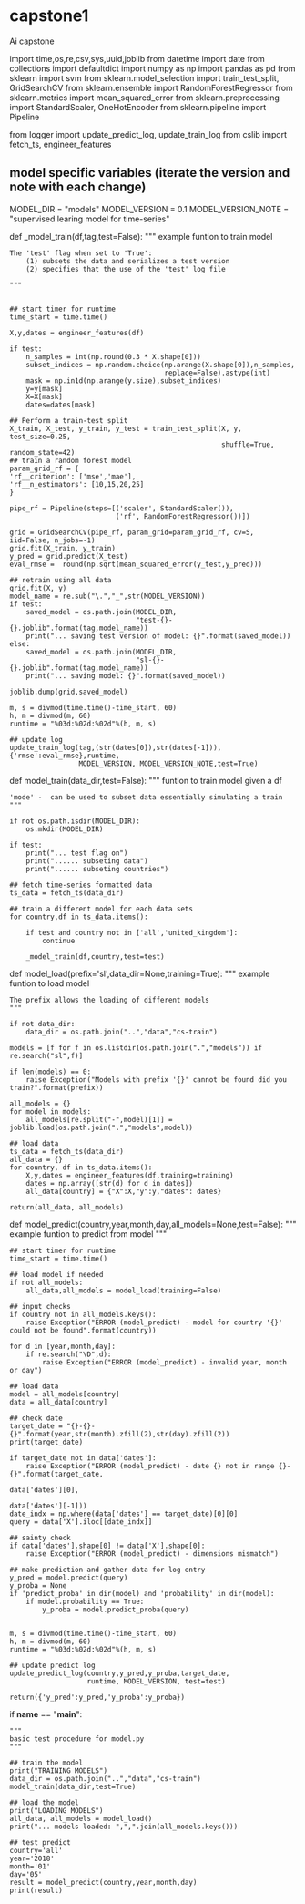 # capstone1
Ai capstone

import time,os,re,csv,sys,uuid,joblib
from datetime import date
from collections import defaultdict
import numpy as np
import pandas as pd
from sklearn import svm
from sklearn.model_selection import train_test_split, GridSearchCV
from sklearn.ensemble import RandomForestRegressor
from sklearn.metrics import mean_squared_error
from sklearn.preprocessing import StandardScaler, OneHotEncoder
from sklearn.pipeline import Pipeline

from logger import update_predict_log, update_train_log
from cslib import fetch_ts, engineer_features

## model specific variables (iterate the version and note with each change)
MODEL_DIR = "models"
MODEL_VERSION = 0.1
MODEL_VERSION_NOTE = "supervised learing model for time-series"

def _model_train(df,tag,test=False):
    """
    example funtion to train model
    
    The 'test' flag when set to 'True':
        (1) subsets the data and serializes a test version
        (2) specifies that the use of the 'test' log file 

    """


    ## start timer for runtime
    time_start = time.time()
    
    X,y,dates = engineer_features(df)

    if test:
        n_samples = int(np.round(0.3 * X.shape[0]))
        subset_indices = np.random.choice(np.arange(X.shape[0]),n_samples,
                                          replace=False).astype(int)
        mask = np.in1d(np.arange(y.size),subset_indices)
        y=y[mask]
        X=X[mask]
        dates=dates[mask]
        
    ## Perform a train-test split
    X_train, X_test, y_train, y_test = train_test_split(X, y, test_size=0.25,
                                                        shuffle=True, random_state=42)
    ## train a random forest model
    param_grid_rf = {
    'rf__criterion': ['mse','mae'],
    'rf__n_estimators': [10,15,20,25]
    }

    pipe_rf = Pipeline(steps=[('scaler', StandardScaler()),
                              ('rf', RandomForestRegressor())])
    
    grid = GridSearchCV(pipe_rf, param_grid=param_grid_rf, cv=5, iid=False, n_jobs=-1)
    grid.fit(X_train, y_train)
    y_pred = grid.predict(X_test)
    eval_rmse =  round(np.sqrt(mean_squared_error(y_test,y_pred)))
    
    ## retrain using all data
    grid.fit(X, y)
    model_name = re.sub("\.","_",str(MODEL_VERSION))
    if test:
        saved_model = os.path.join(MODEL_DIR,
                                   "test-{}-{}.joblib".format(tag,model_name))
        print("... saving test version of model: {}".format(saved_model))
    else:
        saved_model = os.path.join(MODEL_DIR,
                                   "sl-{}-{}.joblib".format(tag,model_name))
        print("... saving model: {}".format(saved_model))
        
    joblib.dump(grid,saved_model)

    m, s = divmod(time.time()-time_start, 60)
    h, m = divmod(m, 60)
    runtime = "%03d:%02d:%02d"%(h, m, s)

    ## update log
    update_train_log(tag,(str(dates[0]),str(dates[-1])),{'rmse':eval_rmse},runtime,
                     MODEL_VERSION, MODEL_VERSION_NOTE,test=True)
  

def model_train(data_dir,test=False):
    """
    funtion to train model given a df
    
    'mode' -  can be used to subset data essentially simulating a train
    """
    
    if not os.path.isdir(MODEL_DIR):
        os.mkdir(MODEL_DIR)

    if test:
        print("... test flag on")
        print("...... subseting data")
        print("...... subseting countries")
        
    ## fetch time-series formatted data
    ts_data = fetch_ts(data_dir)

    ## train a different model for each data sets
    for country,df in ts_data.items():
        
        if test and country not in ['all','united_kingdom']:
            continue
        
        _model_train(df,country,test=test)
    
def model_load(prefix='sl',data_dir=None,training=True):
    """
    example funtion to load model
    
    The prefix allows the loading of different models
    """

    if not data_dir:
        data_dir = os.path.join("..","data","cs-train")
    
    models = [f for f in os.listdir(os.path.join(".","models")) if re.search("sl",f)]

    if len(models) == 0:
        raise Exception("Models with prefix '{}' cannot be found did you train?".format(prefix))

    all_models = {}
    for model in models:
        all_models[re.split("-",model)[1]] = joblib.load(os.path.join(".","models",model))

    ## load data
    ts_data = fetch_ts(data_dir)
    all_data = {}
    for country, df in ts_data.items():
        X,y,dates = engineer_features(df,training=training)
        dates = np.array([str(d) for d in dates])
        all_data[country] = {"X":X,"y":y,"dates": dates}
        
    return(all_data, all_models)

def model_predict(country,year,month,day,all_models=None,test=False):
    """
    example funtion to predict from model
    """

    ## start timer for runtime
    time_start = time.time()

    ## load model if needed
    if not all_models:
        all_data,all_models = model_load(training=False)
    
    ## input checks
    if country not in all_models.keys():
        raise Exception("ERROR (model_predict) - model for country '{}' could not be found".format(country))

    for d in [year,month,day]:
        if re.search("\D",d):
            raise Exception("ERROR (model_predict) - invalid year, month or day")
    
    ## load data
    model = all_models[country]
    data = all_data[country]

    ## check date
    target_date = "{}-{}-{}".format(year,str(month).zfill(2),str(day).zfill(2))
    print(target_date)

    if target_date not in data['dates']:
        raise Exception("ERROR (model_predict) - date {} not in range {}-{}".format(target_date,
                                                                                    data['dates'][0],
                                                                                    data['dates'][-1]))
    date_indx = np.where(data['dates'] == target_date)[0][0]
    query = data['X'].iloc[[date_indx]]
    
    ## sainty check
    if data['dates'].shape[0] != data['X'].shape[0]:
        raise Exception("ERROR (model_predict) - dimensions mismatch")

    ## make prediction and gather data for log entry
    y_pred = model.predict(query)
    y_proba = None
    if 'predict_proba' in dir(model) and 'probability' in dir(model):
        if model.probability == True:
            y_proba = model.predict_proba(query)


    m, s = divmod(time.time()-time_start, 60)
    h, m = divmod(m, 60)
    runtime = "%03d:%02d:%02d"%(h, m, s)

    ## update predict log
    update_predict_log(country,y_pred,y_proba,target_date,
                       runtime, MODEL_VERSION, test=test)
    
    return({'y_pred':y_pred,'y_proba':y_proba})

if __name__ == "__main__":

    """
    basic test procedure for model.py
    """

    ## train the model
    print("TRAINING MODELS")
    data_dir = os.path.join("..","data","cs-train")
    model_train(data_dir,test=True)

    ## load the model
    print("LOADING MODELS")
    all_data, all_models = model_load()
    print("... models loaded: ",",".join(all_models.keys()))

    ## test predict
    country='all'
    year='2018'
    month='01'
    day='05'
    result = model_predict(country,year,month,day)
    print(result)

